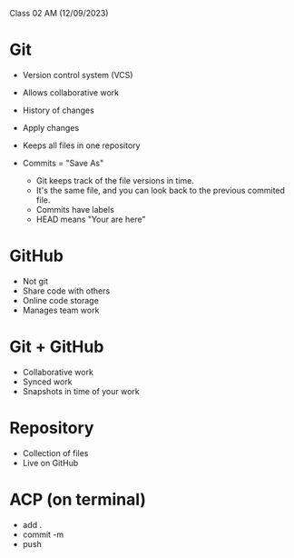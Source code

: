 Class 02 AM (12/09/2023)

# Git
- Version control system (VCS)
- Allows collaborative work
- History of changes
- Apply changes
- Keeps all files in one repository

- Commits = "Save As"
  - Git keeps track of the file versions in time.
  - It's the same file, and you can look back to the previous commited file.
  - Commits have labels
  - HEAD means "Your are here"

# GitHub
- Not git
- Share code with others
- Online code storage
- Manages team work

# Git + GitHub
- Collaborative work
- Synced work
- Snapshots in time of your work

# Repository
- Collection of files
- Live on GitHub

# ACP (on terminal)
- add .
- commit \-m
- push
  
